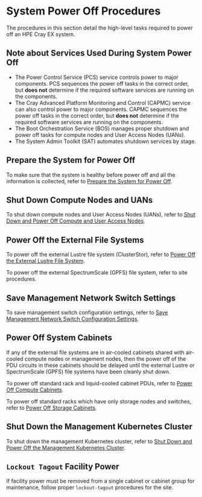 # System Power Off Procedures

The procedures in this section detail the high-level tasks required to power off an HPE Cray EX system.

## Note about Services Used During System Power Off

- The Power Control Service \(PCS\) service controls power to major components. PCS sequences the power off tasks in the correct order, but  **does not** determine if the required software services are running on the components.
- The Cray Advanced Platform Monitoring and Control \(CAPMC\) service can also control power to major components. CAPMC sequences the power off tasks in the correct order, but **does not** determine if the required software services are running on the components.
- The Boot Orchestration Service \(BOS\) manages proper shutdown and power off tasks for compute nodes and User Access Nodes \(UANs\).
- The System Admin Toolkit \(SAT\) automates shutdown services by stage.

## Prepare the System for Power Off

To make sure that the system is healthy before power off and all the information is collected, refer to [Prepare the System for Power Off](Prepare_the_System_for_Power_Off.md).

## Shut Down Compute Nodes and UANs

To shut down compute nodes and User Access Nodes \(UANs\), refer to [Shut Down and Power Off Compute and User Access Nodes](Shut_Down_and_Power_Off_Compute_and_User_Access_Nodes.md).

## Power Off the External File Systems

To power off the external Lustre file system (ClusterStor), refer to [Power Off the External Lustre File System](Power_Off_the_External_Lustre_File_System.md).

To power off the external SpectrumScale (GPFS) file system, refer to site procedures.

## Save Management Network Switch Settings

To save management switch configuration settings, refer to [Save Management Network Switch Configuration Settings](Save_Management_Network_Switch_Configurations.md).

## Power Off System Cabinets

If any of the external file systems are in air-cooled cabinets shared with air-cooled compute nodes or management nodes, then 
the power off of the PDU circuits in these cabinets should be delayed until the external Lustre or SpectrumScale (GPFS) file
systems have been cleanly shut down.

To power off standard rack and liquid-cooled cabinet PDUs, refer to [Power Off Compute Cabinets](Power_Off_Compute_Cabinets.md).

To power off standard racks which have only storage nodes and switches, refer to [Power Off Storage Cabinets](Power_Off_Storage_Cabinets.md).

## Shut Down the Management Kubernetes Cluster

To shut down the management Kubernetes cluster, refer to [Shut Down and Power Off the Management Kubernetes Cluster](Shut_Down_and_Power_Off_the_Management_Kubernetes_Cluster.md).

## `Lockout Tagout` Facility Power

If facility power must be removed from a single cabinet or cabinet group for maintenance, follow proper `lockout-tagout` procedures for the site.
